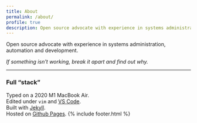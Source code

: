 ```yaml
---
title: About
permalink: /about/
profile: true
description: Open source advocate with experience in systems administration, automation and development
---
```


Open source advocate with experience in systems administration, automation and development.

*If something isn't working, break it apart and find out why.*

***

### Full &ldquo;stack&rdquo;
Typed on a 2020 M1 MacBook Air.
<br>Edited under `vim` and [VS Code](https://code.visualstudio.com/).
<br>Built with [Jekyll](https://jekyllrb.com/).
<br>Hosted on [Github Pages](https://pages.github.com/).
{% include footer.html %}
